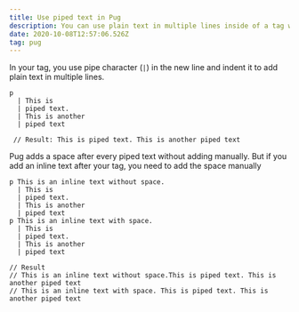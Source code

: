 ```yaml
---
title: Use piped text in Pug
description: You can use plain text in multiple lines inside of a tag with piped text
date: 2020-10-08T12:57:06.526Z
tag: pug
---
```

In your tag, you use pipe character (`|`) in the new line and indent it to add plain text in multiple lines. 

```pug
p 
  | This is
  | piped text.
  |	This is another
  |	piped text
  
 // Result: This is piped text. This is another piped text
```

Pug adds a space after every piped text without adding manually. But if you add an inline text after your tag, you need to add the space manually

```pug
p This is an inline text without space.
  | This is
  | piped text.
  |	This is another
  |	piped text
p This is an inline text with space. 
  | This is
  | piped text.
  |	This is another
  |	piped text

// Result
// This is an inline text without space.This is piped text. This is another piped text
// This is an inline text with space. This is piped text. This is another piped text
```